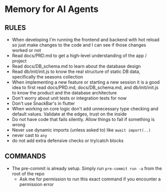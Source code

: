 # Memory for AI Agents

## RULES

- When developing I'm running the frontend and backend with hot reload so just make changes to the code and I can see if those changes worked or not
- Read docs/PRD.md to get a high-level understanding of the app / project
- Read docs/DB_schema.md to learn about the database design
- Read db/init/init.js to know the real structure of static DB data, specifically the seasons collection
- When implementing a new feature or starting a new session it is a good idea to first read docs/PRD.md, docs/DB_schema.md, and db/init/init.js to know the product and the database architecture
- Don't worry about unit tests or integration tests for now
- Don't use SnackBar's in flutter
- When working on core logic don't add unnecessary type checking and default values. Validate at the edges, trust on the inside
- Do not have code that fails silently. Allow things to fail if something is wrong
- Never use dynamic imports (unless asked to) like `await import(..)`
- never cast to `any`
- do not add extra defensive checks or try/catch blocks

## COMMANDS

- The pre-commit is already setup. Simply run `pre-commit run -a` from the root of the repo
  - Ask me for permission to run this exact command if you encounter a permission error
